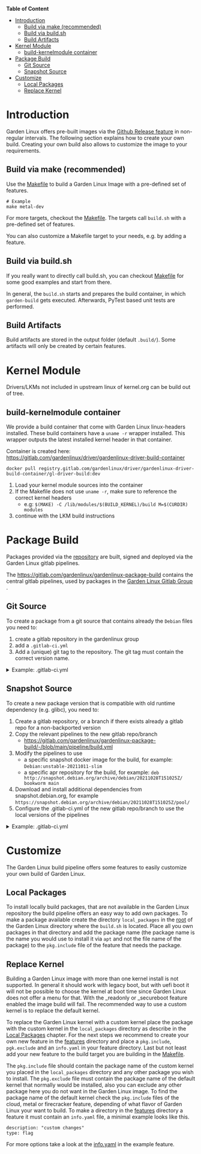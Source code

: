 
**Table of Content**
- [Introduction](#introduction)
	- [Build via make (recommended)](#build-via-make-recommended)
	- [Build via build.sh](#build-via-buildsh)
	- [Build Artifacts](#build-artifacts)
- [Kernel Module](#kernel-module)
	- [build-kernelmodule container](#build-kernelmodule-container)
- [Package Build](#package-build)
	- [Git Source](#git-source)
	- [Snapshot Source](#snapshot-source)
- [Customize](#customize)
  - [Local Packages](#local-packages)
  - [Replace Kernel](#replace-kernel)

# Introduction

Garden Linux offers pre-built images via the [Github Release feature](https://github.com/gardenlinux/gardenlinux/releases) in non-regular intervals.
The following section explains how to create your own build.
Creating your own build also allows to customize the image to your requirements.

## Build via make (recommended)
Use the [Makefile](/Makefile) to build a Garden Linux Image with a pre-defined set of features. 
```
# Example 
make metal-dev
```
For more targets, checkout the [Makefile](/Makefile). The targets call `build.sh` with a pre-defined set of features.  

You can also customize a Makefile target to your needs, e.g. by adding a feature.

## Build via build.sh 
If you really want to directly call build.sh, you can checkout [Makefile](/Makefile) for some good examples and start from there.

In general, the `build.sh` starts and prepares the build container, in which `garden-build` gets executed. Afterwards, PyTest
based unit tests are performed.

## Build Artifacts
Build artifacts are stored in the output folder (default `.build/`).
Some artifacts will only be created by certain features. 

# Kernel Module
Drivers/LKMs not included in upstream linux of kernel.org can be build out of tree.

## build-kernelmodule container 
We provide a build container that come with Garden Linux linux-headers installed. 
These build containers have a `uname -r` wrapper installed. 
This wrapper outputs the latest installed kernel header in that container.

Container is created here: https://gitlab.com/gardenlinux/driver/gardenlinux-driver-build-container

```
docker pull registry.gitlab.com/gardenlinux/driver/gardenlinux-driver-build-container/gl-driver-build:dev
```

1. Load your kernel module sources into the container
1. If the Makefile does not use `uname -r`, make sure to reference the correct kernel headers
    * e.g: ```$(MAKE) -C /lib/modules/$(BUILD_KERNEL)/build M=$(CURDIR) modules```
1. continue with the LKM build instructions


# Package Build
Packages provided via the [repository](/docs/repository/README.md) are built, signed and deployed via the Garden Linux gitlab pipelines.

The https://gitlab.com/gardenlinux/gardenlinux-package-build contains the central gitlab pipelines, used by packages in the 
[Garden Linux Gitlab Group ](https://gitlab.com/gardenlinux).

## Git Source 
To create a package from a git source that contains already the `Debian` files you need to:

1. create a gitlab repository in the gardenlinux group
1. add a `.gitlab-ci.yml`
1. Add a (unique) git tag to the repository. The git tag must contain the correct version name.

<details> 
    <summary>Example: .gitlab-ci.yml</summary>

```
variables:
  DEBFULLNAME: "Garden Linux builder"
  DEBEMAIL: "contact@gardenlinux.io"
  BUILD_ARCH_ALL: 'true'
  SOURCE_REPO: 'https://github.com/FRRouting/frr'
  SOURCE_REPO_REF: 'frr-8.2.2'

include:
- project: gardenlinux/gardenlinux-package-build
  file:
  - pipeline/pipeline.yml
```

</details>

## Snapshot Source

To create a new package version that is compatible with old runtime dependency (e.g. glibc), 
you need to:

1. Create a gitlab repository, or a branch if there exists already a gitlab repo for a non-backported version
1. Copy the relevant pipelines to the new gitlab repo/branch
    * https://gitlab.com/gardenlinux/gardenlinux-package-build/-/blob/main/pipeline/build.yml
1. Modify the pipelines to use 
    * a specific snapshot docker image for the build, for example: `Debian:unstable-20211011-slim`
    * a specific apr repository for the build, for example: `deb http://snapshot.debian.org/archive/debian/20211028T151025Z/ bookworm main`
1. Download and install additional dependencies from snapshot.debian.org, for example `https://snapshot.debian.org/archive/debian/20211028T151025Z/pool/`
1. Configure the .gitlab-ci.yml of the new gitlab repo/branch to use the local versions of the pipelines


<details> 
    <summary>Example: .gitlab-ci.yml</summary>

```
include:
- project: gardenlinux/gardenlinux-package-build
  file:
  - pipeline/workflow.yml
- local: .gitlab/ci/source.yml
- local: .gitlab/ci/build.yml
``` 

</details> 

# Customize
The Garden Linux build pipeline offers some features to easily customize your own build of Garden Linux.



## Local Packages
To install locally build packages, that are not available in the Garden Linux repository the build pipeline offers an easy way to add own packages.
To make a package available create the directory `local_packages` in the [root](/) of the Garden Linux directory where the `build.sh` is located.
Place all you own packages in that directory and add the package name (the package name is the name you would use to install it via `apt` and not the
file name of the package) to the `pkg.include` file of the feature that needs the package.

## Replace Kernel
Building a Garden Linux image with more than one kernel install is not supported. In general it should work with legacy boot, but with uefi boot it
will not be possible to choose the kernel at boot time since Garden Linux does not offer a menu for that. With the _readonly or _secureboot feature
enabled the image build will fail. The recommended way to use a custom kernel is to replace the default kernel.

To replace the Garden Linux kernel with a custom kernel place the package with the custom kernel in the `local_packages` directory as describe in the
[Local Packages](#local-packages) chapter. For the next steps we recommend to create your own new feature in the [features](/features) directory and
place a `pkg.include`, `pgk.exclude` and an `info.yaml` in your feature directory. Last but not least add your new feature to the build target you are 
building in the [Makefile](/Makefile).

The `pkg.include` file should contain the package name of the custom kernel you placed in the `local_packages` directory and any other package you
wish to install. The `pkg.exclude` file must contain the package name of the default kernel that normally would be installed, also you can exclude
any other package here you do not want in the Garden Linux image. To find the package name of the default kernel check the `pkg.include` files of the
cloud, metal or firecracker feature, depending of what flavor of Garden Linux your want to build. To make a directory in the [features](/features)
directory a feature it must contain an `info.yaml` file, a minimal example looks like this.

```example info.yaml
description: "custom changes"
type: flag
```
For more options take a look at the [info.yaml](/features/example/info.yaml) in the example feature.